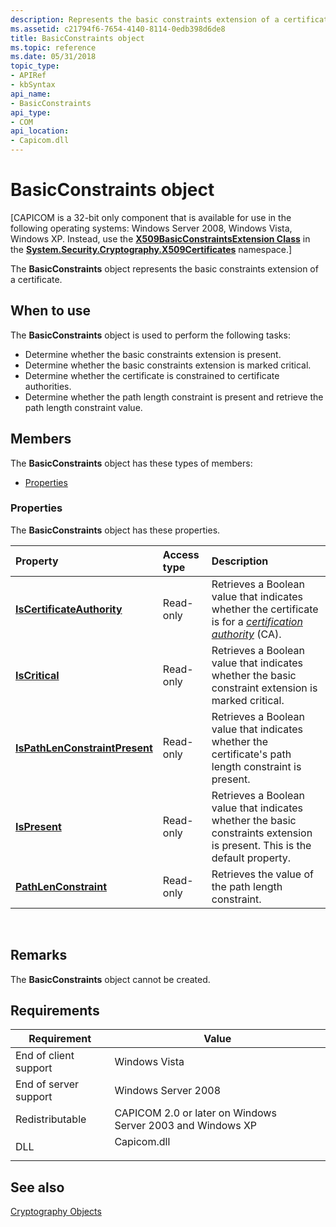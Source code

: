 ```yaml
---
description: Represents the basic constraints extension of a certificate.
ms.assetid: c21794f6-7654-4140-8114-0edb398d6de8
title: BasicConstraints object
ms.topic: reference
ms.date: 05/31/2018
topic_type: 
- APIRef
- kbSyntax
api_name: 
- BasicConstraints
api_type: 
- COM
api_location: 
- Capicom.dll
---
```


# BasicConstraints object

\[CAPICOM is a 32-bit only component that is available for use in the following operating systems: Windows Server 2008, Windows Vista, Windows XP. Instead, use the [**X509BasicConstraintsExtension Class**](/dotnet/api/system.security.cryptography.x509certificates.x509basicconstraintsextension?view=netcore-3.1) in the [**System.Security.Cryptography.X509Certificates**](/previous-versions/windows/) namespace.\]

The **BasicConstraints** object represents the basic constraints extension of a certificate.

## When to use

The **BasicConstraints** object is used to perform the following tasks:

-   Determine whether the basic constraints extension is present.
-   Determine whether the basic constraints extension is marked critical.
-   Determine whether the certificate is constrained to certificate authorities.
-   Determine whether the path length constraint is present and retrieve the path length constraint value.

## Members

The **BasicConstraints** object has these types of members:

-   [Properties](#properties)

### Properties

The **BasicConstraints** object has these properties.



| Property                                                                                     | Access type          | Description                                                                                                                                                                                                        |
|:---------------------------------------------------------------------------------------------|:---------------------|:-------------------------------------------------------------------------------------------------------------------------------------------------------------------------------------------------------------------|
| [**IsCertificateAuthority**](basicconstraints-iscertificateauthority.md)<br/>         | Read-only<br/> | Retrieves a Boolean value that indicates whether the certificate is for a [*certification authority*](../secgloss/c-gly.md) (CA).<br/> |
| [**IsCritical**](basicconstraints-iscritical.md)<br/>                                 | Read-only<br/> | Retrieves a Boolean value that indicates whether the basic constraint extension is marked critical.<br/>                                                                                                     |
| [**IsPathLenConstraintPresent**](basicconstraints-ispathlenconstraintpresent.md)<br/> | Read-only<br/> | Retrieves a Boolean value that indicates whether the certificate's path length constraint is present.<br/>                                                                                                   |
| [**IsPresent**](basicconstraints-ispresent.md)<br/>                                   | Read-only<br/> | Retrieves a Boolean value that indicates whether the basic constraints extension is present. This is the default property.<br/>                                                                              |
| [**PathLenConstraint**](basicconstraints-pathlenconstraint.md)<br/>                   | Read-only<br/> | Retrieves the value of the path length constraint.<br/>                                                                                                                                                      |



 

## Remarks

The **BasicConstraints** object cannot be created.

## Requirements



| Requirement | Value |
|----------------------------------|----------------------------------------------------------------------------------------|
| End of client support<br/> | Windows Vista<br/>                                                               |
| End of server support<br/> | Windows Server 2008<br/>                                                         |
| Redistributable<br/>       | CAPICOM 2.0 or later on Windows Server 2003 and Windows XP<br/>                  |
| DLL<br/>                   | <dl> <dt>Capicom.dll</dt> </dl> |



## See also

<dl> <dt>

[Cryptography Objects](cryptography-objects.md)
</dt> </dl>

 

 
